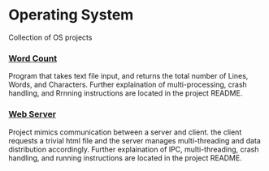 # Operating System
Collection of OS projects

### [Word Count](https://github.com/ZachSipper/WordCount-OS)
Program that takes text file input, and returns the total number of Lines, Words, and Characters. Further explaination of multi-processing, crash handling, and Rrnning instructions are located in the project README.

### [Web Server](https://github.com/ZachSipper/Webserver-OS)
Project mimics communication between a server and client. the client requests a trivial html file and the server manages multi-threading and data distribution accordingly. Further explaination of IPC, multi-threading, crash handling, and running instructions are located in the project README.
